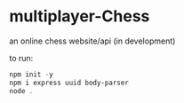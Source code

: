# multiplayer-Chess
an online chess website/api (in development)

to run:
```powershell
npm init -y
npm i express uuid body-parser
node .

```